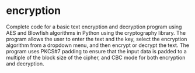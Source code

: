 # encryption
Complete code for a basic text encryption and decryption program using AES and Blowfish algorithms in Python using the cryptography library. The program allows the user to enter the text and the key, select the encryption algorithm from a dropdown menu, and then encrypt or decrypt the text. The program uses PKCS#7 padding to ensure that the input data is padded to a multiple of the block size of the cipher, and CBC mode for both encryption and decryption.
